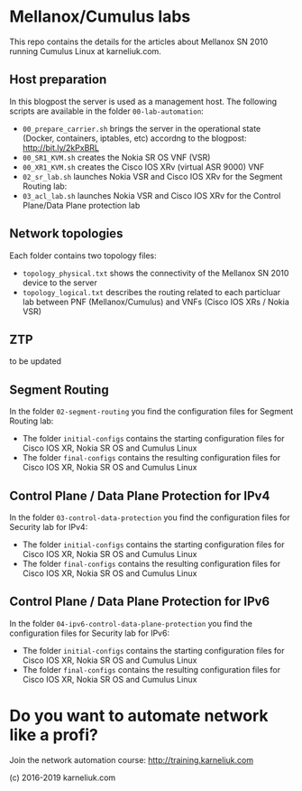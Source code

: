 # Mellanox/Cumulus labs
This repo contains the details for the articles about Mellanox SN 2010 running Cumulus Linux at karneliuk.com.

## Host preparation
In this blogpost the server is used as a management host. The following scripts are available in the folder `00-lab-automation`:
- `00_prepare_carrier.sh` brings the server in the operational state (Docker, containers, iptables, etc) accordng to the blogpost: http://bit.ly/2kPxBRL
- `00_SR1_KVM.sh` creates the Nokia SR OS VNF (VSR)
- `00_XR1_KVM.sh` creates the Cisco IOS XRv (virtual ASR 9000) VNF
- `02_sr_lab.sh` launches Nokia VSR and Cisco IOS XRv for the Segment Routing lab:
- `03_acl_lab.sh` launches Nokia VSR and Cisco IOS XRv for the Control Plane/Data Plane protection lab

## Network topologies
Each folder contains two topology files:
- `topology_physical.txt` shows the connectivity of the Mellanox SN 2010 device to the server
- `topology_logical.txt` describes the routing related to each particluar lab between PNF (Mellanox/Cumulus) and VNFs (Cisco IOS XRs / Nokia VSR)

## ZTP
to be updated

## Segment Routing
In the folder `02-segment-routing` you find the configuration files for Segment Routing lab:
- The folder `initial-configs` contains the starting configuration files for Cisco IOS XR, Nokia SR OS and Cumulus Linux
- The folder `final-configs` contains the resulting configuration files for Cisco IOS XR, Nokia SR OS and Cumulus Linux

## Control Plane / Data Plane Protection for IPv4
In the folder `03-control-data-protection` you find the configuration files for Security lab for IPv4:
- The folder `initial-configs` contains the starting configuration files for Cisco IOS XR, Nokia SR OS and Cumulus Linux
- The folder `final-configs` contains the resulting configuration files for Cisco IOS XR, Nokia SR OS and Cumulus Linux

## Control Plane / Data Plane Protection for IPv6
In the folder `04-ipv6-control-data-plane-protection` you find the configuration files for Security lab for IPv6:
- The folder `initial-configs` contains the starting configuration files for Cisco IOS XR, Nokia SR OS and Cumulus Linux
- The folder `final-configs` contains the resulting configuration files for Cisco IOS XR, Nokia SR OS and Cumulus Linux

# Do you want to automate network like a profi?
Join the network automation course: http://training.karneliuk.com

(c) 2016-2019 karneliuk.com
